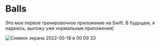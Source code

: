 # Balls
Это мое первое тренировочное приложение на Swift. В будущем, я надеюсь, выложу уже нормальные приложения)

![Снимок экрана 2022-05-18 в 00 09 33](https://user-images.githubusercontent.com/85392692/168910595-0103689b-2220-4e10-897a-91e593f15ace.png)

